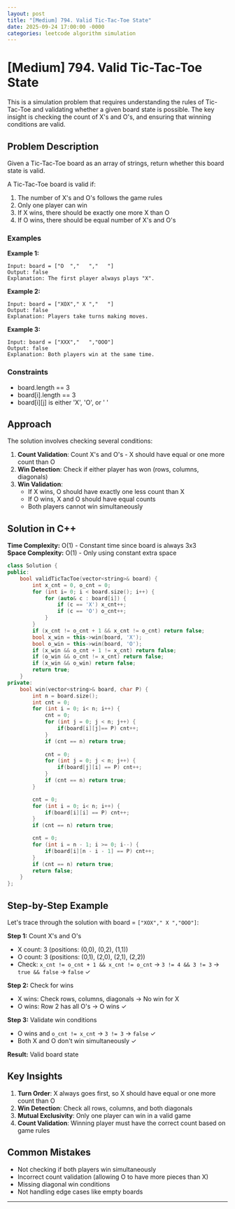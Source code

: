 ```yaml
---
layout: post
title: "[Medium] 794. Valid Tic-Tac-Toe State"
date: 2025-09-24 17:00:00 -0000
categories: leetcode algorithm simulation
---
```


# [Medium] 794. Valid Tic-Tac-Toe State

This is a simulation problem that requires understanding the rules of Tic-Tac-Toe and validating whether a given board state is possible. The key insight is checking the count of X's and O's, and ensuring that winning conditions are valid.

## Problem Description

Given a Tic-Tac-Toe board as an array of strings, return whether this board state is valid.

A Tic-Tac-Toe board is valid if:
1. The number of X's and O's follows the game rules
2. Only one player can win
3. If X wins, there should be exactly one more X than O
4. If O wins, there should be equal number of X's and O's

### Examples

**Example 1:**
```
Input: board = ["O  ","   ","   "]
Output: false
Explanation: The first player always plays "X".
```

**Example 2:**
```
Input: board = ["XOX"," X ","   "]
Output: false
Explanation: Players take turns making moves.
```

**Example 3:**
```
Input: board = ["XXX","   ","OOO"]
Output: false
Explanation: Both players win at the same time.
```

### Constraints
- board.length == 3
- board[i].length == 3
- board[i][j] is either 'X', 'O', or ' '

## Approach

The solution involves checking several conditions:

1. **Count Validation**: Count X's and O's - X should have equal or one more count than O
2. **Win Detection**: Check if either player has won (rows, columns, diagonals)
3. **Win Validation**: 
   - If X wins, O should have exactly one less count than X
   - If O wins, X and O should have equal counts
   - Both players cannot win simultaneously

## Solution in C++

**Time Complexity:** O(1) - Constant time since board is always 3x3  
**Space Complexity:** O(1) - Only using constant extra space

```cpp
class Solution {
public:
    bool validTicTacToe(vector<string>& board) {
        int x_cnt = 0, o_cnt = 0;
        for (int i= 0; i < board.size(); i++) {
            for (auto& c : board[i]) {
                if (c == 'X') x_cnt++;
                if (c == 'O') o_cnt++;
            }
        }
        if (x_cnt != o_cnt + 1 && x_cnt != o_cnt) return false;
        bool x_win = this->win(board, 'X');
        bool o_win = this->win(board, 'O'); 
        if (x_win && o_cnt + 1 != x_cnt) return false;
        if (o_win && o_cnt != x_cnt) return false;
        if (x_win && o_win) return false;
        return true; 
    }
private:
    bool win(vector<string>& board, char P) {
        int n = board.size();
        int cnt = 0;
        for (int i = 0; i< n; i++) {
            cnt = 0;
            for (int j = 0; j < n; j++) {
                if(board[i][j]== P) cnt++;
            }
            if (cnt == n) return true;
            
            cnt = 0;
            for (int j = 0; j < n; j++) {
                if(board[j][i] == P) cnt++;
            }
            if (cnt == n) return true;
        }

        cnt = 0;
        for (int i = 0; i< n; i++) {
            if(board[i][i] == P) cnt++;
        }
        if (cnt == n) return true;

        cnt = 0;
        for (int i = n - 1; i >= 0; i--) {
            if(board[i][n - i - 1] == P) cnt++;
        }
        if (cnt == n) return true;
        return false;
    }
};
```

## Step-by-Step Example

Let's trace through the solution with board = `["XOX"," X ","OOO"]`:

**Step 1:** Count X's and O's
- X count: 3 (positions: (0,0), (0,2), (1,1))
- O count: 3 (positions: (0,1), (2,0), (2,1), (2,2))
- Check: `x_cnt != o_cnt + 1 && x_cnt != o_cnt` → `3 != 4 && 3 != 3` → `true && false` → `false` ✓

**Step 2:** Check for wins
- X wins: Check rows, columns, diagonals → No win for X
- O wins: Row 2 has all O's → O wins ✓

**Step 3:** Validate win conditions
- O wins and `o_cnt != x_cnt` → `3 != 3` → `false` ✓
- Both X and O don't win simultaneously ✓

**Result:** Valid board state

## Key Insights

1. **Turn Order**: X always goes first, so X should have equal or one more count than O
2. **Win Detection**: Check all rows, columns, and both diagonals
3. **Mutual Exclusivity**: Only one player can win in a valid game
4. **Count Validation**: Winning player must have the correct count based on game rules

## Common Mistakes

- Not checking if both players win simultaneously
- Incorrect count validation (allowing O to have more pieces than X)
- Missing diagonal win conditions
- Not handling edge cases like empty boards

---
